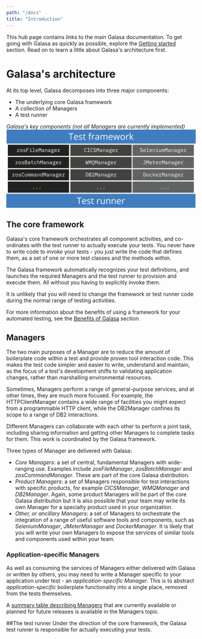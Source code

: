```yaml
---
path: "/docs"
title: "Introduction"
---
```

This hub page contains links to the main Galasa documentation. To get going with Galasa as quickly as possible, explore the [Getting started](/docs/getting-started) section. Read on to learn a little about Galasa's architecture first.

# Galasa's architecture
At its top level, Galasa decomposes into three major components:

* The underlying core Galasa framework
* A collection of Managers 
* A test runner

*Galasa's key components (not all Managers are currently implemented)*
![Galasa architecture](galasa-architecture.svg)

## The core framework
Galasa's core framework orchestrates all component activities, and co-ordinates with the test runner to actually execute your tests. You never have to write code to *invoke* your tests - you just write the code that defines them, as a set of one or more test classes and the methods within. 

The Galasa framework automatically recognizes your test definitions, and launches the required Managers and the test runner to provision and execute them. All without you having to explicitly invoke them.

It is unlikely that you will need to change the framework or test runner code during the normal range of testing activities. 

For more information about the benefits of using a framework for your automated testing, see the [Benefits of Galasa](../about/automation) section.

## Managers
The two main purposes of a Manager are to reduce the amount of boilerplate code within a test and provide proven tool interaction code. This makes the test code simpler and easier to write, understand and maintain, as the focus of a test's development shifts to validating application changes, rather than marshalling environmental resources.

Sometimes, Managers perform a range of general-purpose services, and at other times, they are much more focused. For example, the HTTPClientManager contains a wide range of facilities you might expect from a programmable HTTP client, while the DB2Manager confines its scope to a range of DB2 interactions.

Different Managers can collaborate with each other to perform a joint task, including sharing information and getting other Managers to complete tasks for them. This work is coordinated by the Galasa framework.

Three types of Manager are delivered with Galasa:

* *Core Managers*: a set of central, fundamental Managers with wide-ranging use. Examples include *zosFileManager*, *zosBatchManager* and *zosCommandManager*. These are part of the core Galasa distribution.
* *Product Managers*: a set of Managers responsible for test interactions with specific products, for example *CICSManager*, *WMQManager* and *DB2Manager*. Again, some product Managers will be part of the core Galasa distribution but it is also possible that your team may write its own Manager for a specialty product used in your organization.
* *Other, or ancillary Managers*: a set of Managers to orchestrate the integration of a range of useful software tools and components, such as *SeleniumManager*, *JMeterManager* and *DockerManager*. It is likely that you will write your own Managers to expose the services of similar tools and components used within your team.

### Application-specific Managers
As well as consuming the services of Managers either delivered with Galasa or written by others, you may need to write a Manager specific to your application under test - an *application-specific Manager*. This is to abstract *application-specific* boilerplate functionality into a single place, removed from the tests themselves. 

A [summary table describing Managers](/docs/managers) that are currently available or planned for future releases is available in the Managers topic.

##The test runner
Under the direction of the core framework, the Galasa test runner is responsible for actually executing your tests.